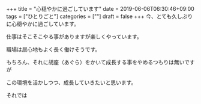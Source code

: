 +++
title = "心穏やかに過ごしています"
date = 2019-06-06T06:30:46+09:00
tags = ["ひとりごと"]
categories = [""]
draft = false
+++
今、とても久しぶりに心穏やかに過ごしています。

仕事はそこそこやる事がありますが楽しくやっています。

職場は居心地もよく長く働けそうです。

もちろん、それに胡座（あぐら）をかいて成長する事をやめるつもりは無いですが

この環境を活かしつつ、成長していきたいと思います。

それでは
